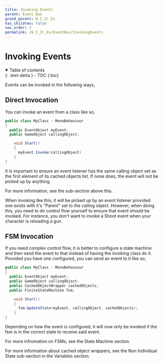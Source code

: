 ```yaml
---
title: Invoking Events
parent: Event Bus
grand_parent: W_I_Zr_Ds
has_children: false
nav_order: 3
permalink: /W_I_Zr_Ds/EventBus/InvokingEvents
---
```


# Invoking Events
<details open markdown="block">
  <summary>
    Table of contents
  </summary>
  {: .text-delta }
- TOC
{:toc}
</details>

Events can be invoked in the following ways,

## Direct Invocation
You can invoke an event from a class like so,

```c#
public class MyClass : MonoBehaviour
{
  public EventObject myEvent;
  public GameObject callingObject;

    void Start()
    {
      myEvent.Invoke(callingObject)
    }
}
```
It is important to ensure an event listener has the same calling object set as the first element of its cached objects list. If none does, the event will not be picked up by anything.

For more information, see the sub-section above this.

When invoking like this, it will be picked up by an event listener provided one exists with it's "Parent" set to the calling object. However, when doing this, you need to do control flow yourself to ensure that event should be invoked. For instance, you don't want to invoke a Shoot event when your character is reloading a gun.

## FSM Invocation
If you need complex control flow, it is better to configure a state machine and then send the event to that instead of having the invoking class do it. Provided you have one configured, you can send an event to it like so,

```c#
public class MyClass : MonoBehaviour
{
  public EventObject myEvent;
  public GameObject callingObject;
  public CachedObjectWrapper cachedObjects;
  public FiniteStateMachine fsm;

    void Start()
    {
      fsm.UpdateState(myEvent, callingObject, cachedObjects);
    }
}
```

Depending on how the event is configured, it will now only be invoked if the fsm is in the correct state to receive said event.

For more infromation on FSMs, see the State Machine section.

For more information about cached object wrappers, see the Non Individual State sub-section in the Variables section.
